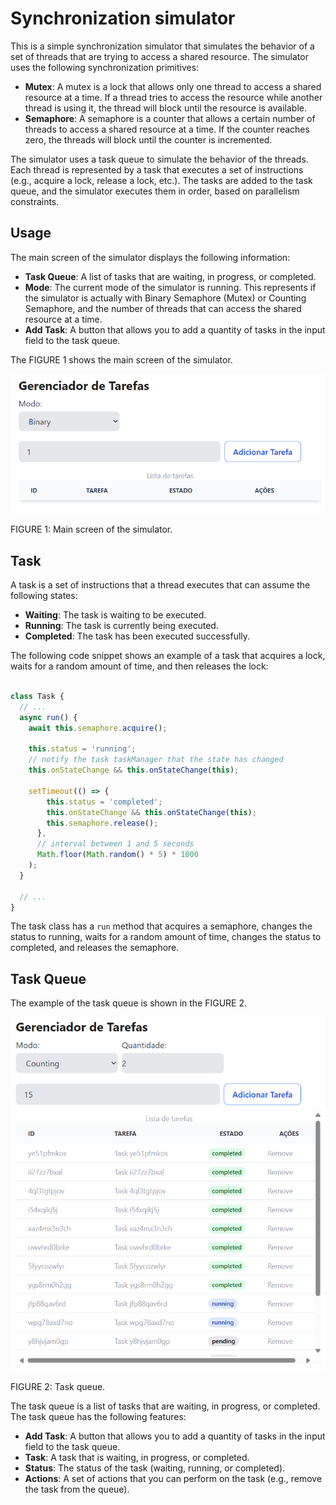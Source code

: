 # Synchronization simulator

This is a simple synchronization simulator that simulates the behavior of a set of threads that are trying to access a
shared resource. The simulator uses the following synchronization primitives:

- **Mutex**: A mutex is a lock that allows only one thread to access a shared resource at a time. If a thread tries to
  access the resource while another thread is using it, the thread will block until the resource is available.
- **Semaphore**: A semaphore is a counter that allows a certain number of threads to access a shared resource at a time.
  If the counter reaches zero, the threads will block until the counter is incremented.

The simulator uses a task queue to simulate the behavior of the threads. Each thread is represented by a task that
executes a set of instructions (e.g., acquire a lock, release a lock, etc.). The tasks are added to the task queue, and
the simulator executes them in order, based on parallelism constraints.

## Usage

The main screen of the simulator displays the following information:

- **Task Queue**: A list of tasks that are waiting, in progress, or completed.
- **Mode**: The current mode of the simulator is running. This represents if the simulator is actually with Binary
  Semaphore (Mutex) or Counting Semaphore, and the number of threads that can access the shared resource at a time.
- **Add Task**: A button that allows you to add a quantity of tasks in the input field to the task queue.

The FIGURE 1 shows the main screen of the simulator.

![Main screen](.github/screen/main_screen.png)

FIGURE 1: Main screen of the simulator.

## Task

A task is a set of instructions that a thread executes that can assume the following states:

- **Waiting**: The task is waiting to be executed.
- **Running**: The task is currently being executed.
- **Completed**: The task has been executed successfully.

The following code snippet shows an example of a task that acquires a lock, waits for a random amount of time, and then
releases the lock:

```js

class Task {
  // ...
  async run() {
    await this.semaphore.acquire();

    this.status = 'running';
    // notify the task taskManager that the state has changed
    this.onStateChange && this.onStateChange(this);

    setTimeout(() => {
        this.status = 'completed';
        this.onStateChange && this.onStateChange(this);
        this.semaphore.release();
      },
      // interval between 1 and 5 seconds
      Math.floor(Math.random() * 5) * 1000
    );
  }

  // ...
}
```

The task class has a `run` method that acquires a semaphore, changes the status to running, waits for a random amount of
time, changes the status to completed, and releases the semaphore.

## Task Queue

The example of the task queue is shown in the FIGURE 2.

![Task queue](.github/screen/task_queue.png)

FIGURE 2: Task queue.

The task queue is a list of tasks that are waiting, in progress, or completed. The task queue has the following
features:

- **Add Task**: A button that allows you to add a quantity of tasks in the input field to the task queue.
- **Task**: A task that is waiting, in progress, or completed.
- **Status**: The status of the task (waiting, running, or completed).
- **Actions**: A set of actions that you can perform on the task (e.g., remove the task from the queue).
